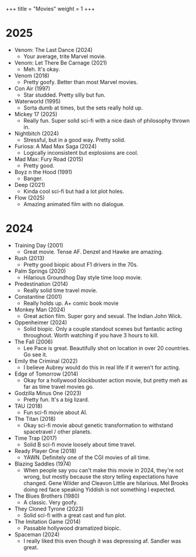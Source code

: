 +++
title = "Movies"
weight = 1
+++

# 2025

- Venom: The Last Dance (2024)
  - Your average, trite Marvel movie.
- Venom: Let There Be Carnage (2021)
  - Meh. It's okay.
- Venom (2018)
  - Pretty goofy. Better than most Marvel movies.
- Con Air (1997)
  - Star studded. Pretty silly but fun.
- Waterworld (1995)
  - Sorta dumb at times, but the sets really hold up.
- Mickey 17 (2025)
  - Really fun. Super solid sci-fi with a nice dash of philosophy thrown in.
- Nightbitch (2024)
  - Stressful, but in a good way. Pretty solid.
- Furiosa: A Mad Max Saga (2024)
  - Logically inconsistent but explosions are cool.
- Mad Max: Fury Road (2015)
  - Pretty good.
- Boyz n the Hood (1991)
  - Banger.
- Deep (2021)
  - Kinda cool sci-fi but had a lot plot holes.
- Flow (2025)
  - Amazing animated film with no dialogue.

# 2024

- Training Day (2001)
  - Great movie. Tense AF. Denzel and Hawke are amazing.
- Rush (2013)
  - Pretty good biopic about F1 drivers in the 70s.
- Palm Springs (2020)
  - Hilarious Groundhog Day style time loop movie.
- Predestination (2014)
  - Really solid time travel movie.
- Constantine (2001)
  - Really holds up. A+ comic book movie
- Monkey Man (2024)
  - Great action film. Super gory and sexual. The Indian John Wick.
- Oppenheimer (2024)
  - Solid biopic. Only a couple standout scenes but fantastic acting throughout. Worth watching if you have 3 hours to kill.
- The Fall (2006)
  - Lee Pace is great. Beautifully shot on location in over 20 countries. Go see it.
- Emily the Criminal (2022)
  - I believe Aubrey would do this in real life if it weren't for acting.
- Edge of Tomorrow (2014)
  - Okay for a hollywood blockbuster action movie, but pretty meh as far as time travel movies go.
- Godzilla Minus One (2023)
  - Pretty fun. It's a big lizard.
- TAU (2018)
  - Fun sci-fi movie about AI.
- The Titan (2018)
  - Okay sci-fi movie about genetic transformation to withstand spacetravel / other planets.
- Time Trap (2017)
  - Solid B sci-fi movie loosely about time travel.
- Ready Player One (2018)
  - YAWN. Definitely one of the CGI movies of all time.
- Blazing Saddles (1974)
  - When people say you can't make this movie in 2024, they're not wrong, but mostly because the story telling expectations have changed. Gene Wilder and Cleavon Little are hilarious. Mel Brooks doing red face speaking Yiddish is not something I expected.
- The Blues Brothers (1980)
  - A classic. Very goofy.
- They Cloned Tyrone (2023)
  - Solid sci-fi with a great cast and fun plot.
- The Imitation Game (2014)
  - Passable hollywood dramatized biopic.
- Spaceman (2024)
  - I really liked this even though it was depressing af. Sandler was great.
